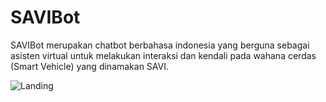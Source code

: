 # SAVIBot
SAVIBot merupakan chatbot berbahasa indonesia yang berguna sebagai asisten virtual untuk melakukan interaksi dan kendali pada wahana cerdas (Smart Vehicle) yang dinamakan SAVI.

![Landing](https://drive.google.com/uc?export=view&id=1ZfhT7_cFNYomojni0tPW3Iyyt24BEdEc)

